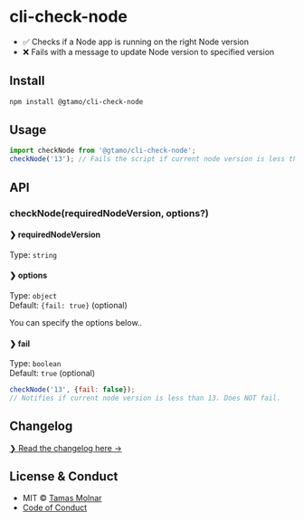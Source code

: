 # cli-check-node

- ✅ Checks if a Node app is running on the right Node version
- ❌ Fails with a message to update Node version to specified version

## Install

```sh
npm install @gtamo/cli-check-node
```

## Usage

```js
import checkNode from '@gtamo/cli-check-node';
checkNode('13'); // Fails the script if current node version is less than 13.
```

## API

### checkNode(requiredNodeVersion, options?)

#### ❯ requiredNodeVersion

Type: `string`<br>

#### ❯ options

Type: `object`<br>
Default: `{fail: true}` (optional)

You can specify the options below..

#### ❯ fail

Type: `boolean`<br>
Default: `true` (optional)

```js
checkNode('13', {fail: false});
// Notifies if current node version is less than 13. Does NOT fail.
```

## Changelog

[❯ Read the changelog here →](changelog.md)

## License & Conduct

- MIT © [Tamas Molnar](LICENSE)
- [Code of Conduct](code-of-conduct.md)
